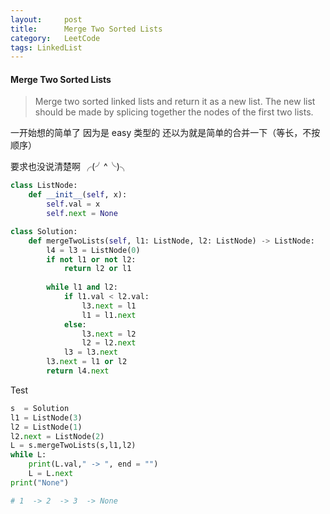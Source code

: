 ```yaml
---
layout:     post
title:      Merge Two Sorted Lists
category:   LeetCode
tags: LinkedList
---
```


#### Merge Two Sorted Lists

> Merge two sorted linked lists and return it as a new list. The new list should be made by splicing together the nodes of the first two lists.



一开始想的简单了 因为是 easy 类型的 还以为就是简单的合并一下（等长，不按顺序）

要求也没说清楚啊 ╭(╯^╰)╮


<!-- more -->

```python
class ListNode:
    def __init__(self, x):
        self.val = x
        self.next = None

class Solution:
    def mergeTwoLists(self, l1: ListNode, l2: ListNode) -> ListNode:
        l4 = l3 = ListNode(0)
        if not l1 or not l2:
            return l2 or l1
        
        while l1 and l2:
            if l1.val < l2.val:
                l3.next = l1
                l1 = l1.next
            else:
                l3.next = l2
                l2 = l2.next
            l3 = l3.next
        l3.next = l1 or l2        
        return l4.next
```



Test

```python
s  = Solution
l1 = ListNode(3)
l2 = ListNode(1)
l2.next = ListNode(2)
L = s.mergeTwoLists(s,l1,l2)
while L:
    print(L.val," -> ", end = "")
    L = L.next
print("None")

# 1  -> 2  -> 3  -> None
```

